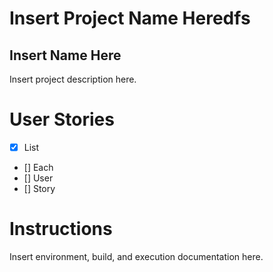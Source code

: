 # Insert Project Name Heredfs
## Insert Name Here
Insert project description here.

# User Stories
- [x] List
- [] Each
- [] User
- [] Story

# Instructions
Insert environment, build, and execution documentation here.

